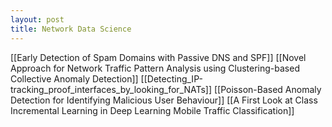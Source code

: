 ```yaml
---
layout: post
title: Network Data Science
---
```



[[Early Detection of Spam Domains with Passive DNS and SPF]]
[[Novel Approach for Network Traffic Pattern Analysis using Clustering-based Collective Anomaly Detection]]
[[Detecting_IP-tracking_proof_interfaces_by_looking_for_NATs]]
[[Poisson-Based Anomaly Detection for Identifying Malicious User Behaviour]]
[[A First Look at Class Incremental Learning in Deep Learning Mobile Traffic Classification]]



